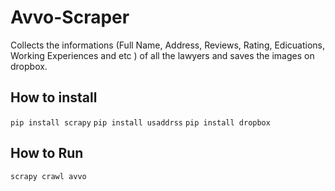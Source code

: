 # Avvo-Scraper

Collects the informations (Full Name, Address, Reviews, Rating, Edicuations, Working Experiences and etc ) of all the lawyers and saves the images on dropbox.

## How to install

`pip install scrapy`
`pip install usaddrss`
`pip install dropbox`


## How to Run

`scrapy crawl avvo`
